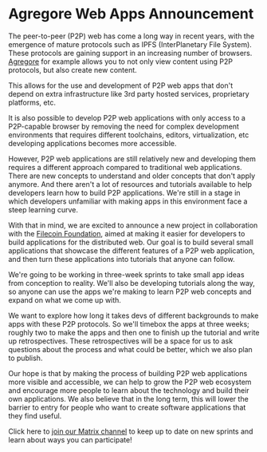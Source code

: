 # Agregore Web Apps Announcement

The peer-to-peer (P2P) web has come a long way in recent years, with the emergence of mature protocols such as IPFS (InterPlanetary File System). These protocols are gaining support in an increasing number of browsers. [Agregore](https://github.com/AgregoreWeb/agregore-browser) for example allows you to not only view content using P2P protocols, but also create new content.

This allows for the use and development of P2P web apps that don't depend on extra infrastructure like 3rd party hosted services, proprietary platforms, etc.

It is also possible to develop P2P web applications with only access to a P2P-capable browser by removing the need for complex development environments that requires different toolchains, editors, virtualization, etc developing applications becomes more accessible.

However, P2P web applications are still relatively new and developing them requires a different approach compared to traditional web applications. There are new concepts to understand and older concepts that don't apply anymore. And there aren't a lot of resources and tutorials available to help developers learn how to build P2P applications. We're still in a stage in which developers unfamiliar with making apps in this environment face a steep learning curve.

With that in mind, we are excited to announce a new project in collaboration with the [Filecoin Foundation](https://fil.org/), aimed at making it easier for developers to build applications for the distributed web. Our goal is to build several small applications that showcase the different features of a P2P web application, and then turn these applications into tutorials that anyone can follow.

We're going to be working in three-week sprints to take small app ideas from conception to reality. We'll also be developing tutorials along the way, so anyone can use the apps we're making to learn P2P web concepts and expand on what we come up with.

We want to explore how long it takes devs of different backgrounds to make apps with these P2P protocols. So we'll timebox the apps at three weeks; roughly two to make the apps and then one to finish up the tutorial and write up retrospectives. These retrospectives will be a space for us to ask questions about the process and what could be better, which we also plan to publish.

Our hope is that by making the process of building P2P web applications more visible and accessible, we can help to grow the P2P web ecosystem and encourage more people to learn about the technology and build their own applications. We also believe that in the long term, this will lower the barrier to entry for people who want to create software applications that they find useful.

Click here to [join our Matrix channel](https://matrix.to/#/#agregore:mauve.moe) to keep up to date on new sprints and learn about ways you can participate!

